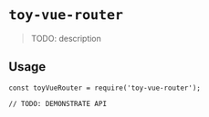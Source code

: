 # `toy-vue-router`

> TODO: description

## Usage

```
const toyVueRouter = require('toy-vue-router');

// TODO: DEMONSTRATE API
```

